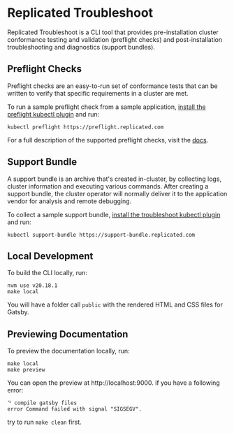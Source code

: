 # Replicated Troubleshoot

Replicated Troubleshoot is a CLI tool that provides pre-installation cluster conformance testing and validation (preflight checks) and post-installation troubleshooting and diagnostics (support bundles).

## Preflight Checks
Preflight checks are an easy-to-run set of conformance tests that can be written to verify that specific requirements in a cluster are met.

To run a sample preflight check from a sample application, [install the preflight kubectl plugin](https://help.replicated.com/docs/troubleshoot/kubernetes/preflight/executing/) and run:

```shell
kubectl preflight https://preflight.replicated.com
```

For a full description of the supported preflight checks, visit the [docs](https://help.replicated.com/docs/troubleshoot/kubernetes/analysis/).

## Support Bundle
A support bundle is an archive that's created in-cluster, by collecting logs, cluster information and executing various commands. After creating a support bundle, the cluster operator will normally deliver it to the application vendor for analysis and remote debugging.

To collect a sample support bundle, [install the troubleshoot kubectl plugin](https://help.replicated.com/docs/troubleshoot/kubernetes/support-bundle/collecting/) and run:

```shell
kubectl support-bundle https://support-bundle.replicated.com
```

## Local Development
To build the CLI locally, run:

```shell
nvm use v20.18.1
make local
```
You will have a folder call `public` with the rendered HTML and CSS files for Gatsby.

## Previewing Documentation
To preview the documentation locally, run:

```shell
make local
make preview
```
You can open the preview at http://localhost:9000.
if you have a following error:
```shell
⠙ compile gatsby files
error Command failed with signal "SIGSEGV".
```
try to run `make clean` first.
